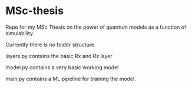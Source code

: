 # MSc-thesis
Repo for my MSc Thesis on the power of quantum models as a function of simulability.

Currently there is no folder structure.

layers.py contains the basic Rx and Rz layer

model.py contains a very basic working model

main.py contains a ML pipeline for training the model.

